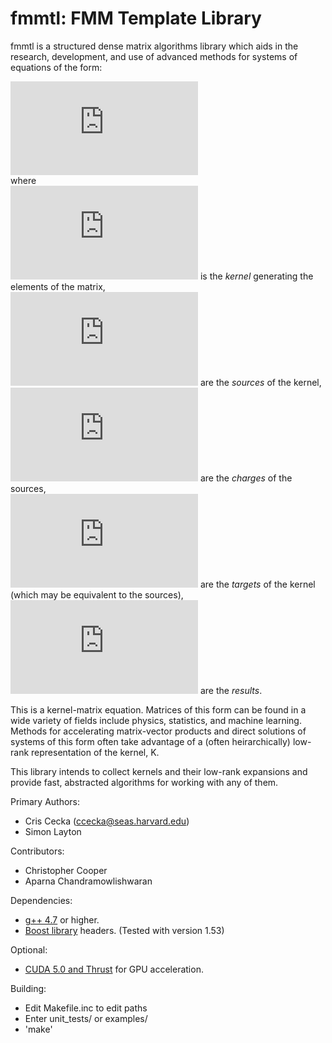 fmmtl: FMM Template Library
=====

fmmtl is a structured dense matrix algorithms library which aids in the research, development, and use of advanced methods for systems of equations of the form:

![equation](http://latex.codecogs.com/gif.latex?r_i%3D%5Csum_jK%28t_i%2Cs_j%29%5C%2Cc_j)  
where  
![equation](http://latex.codecogs.com/gif.latex?K) is the _kernel_ generating the elements of the matrix,  
![equation](http://latex.codecogs.com/gif.latex?s_j) are the _sources_ of the kernel,  
![equation](http://latex.codecogs.com/gif.latex?c_j) are the _charges_ of the sources,  
![equation](http://latex.codecogs.com/gif.latex?t_i) are the _targets_ of the kernel (which may be equivalent to the sources),  
![equation](http://latex.codecogs.com/gif.latex?r_i) are the _results_.   

This is a kernel-matrix equation. Matrices of this form can be found in a wide variety of fields include physics, statistics, and machine learning. Methods for accelerating matrix-vector products and direct solutions of systems of this form often take advantage of a (often heirarchically) low-rank representation of the kernel, K.

This library intends to collect kernels and their low-rank expansions and provide fast, abstracted algorithms for working with any of them.

Primary Authors:
* Cris Cecka (ccecka@seas.harvard.edu)
* Simon Layton

Contributors:
* Christopher Cooper
* Aparna Chandramowlishwaran


Dependencies:
* [g++ 4.7](http://gcc.gnu.org/) or higher.
* [Boost library](http://www.boost.org/) headers. (Tested with version 1.53)

Optional:
* [CUDA 5.0 and Thrust](https://developer.nvidia.com/cuda-downloads) for GPU acceleration.


Building:
* Edit Makefile.inc to edit paths
* Enter unit_tests/ or examples/
* 'make'
